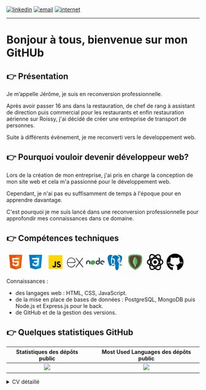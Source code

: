 [![linkedin](https://img.shields.io/badge/linkedin--lightgrey?style=social&logo=linkedin)](https://www.linkedin.com/in/jerome-conton/)
[![email](https://img.shields.io/badge/email--lightgrey?style=social&logo=gmail)](mailto:conton.jerome@yahoo.fr)
[![internet](https://img.shields.io/badge/siteCV--lightgrey?style=social&logo=web)](https://jeromeconton.github.io/)

---

# Bonjour à tous, bienvenue sur mon GitHUb

## &#x1F449; Présentation 

  Je m’appelle Jérôme, je suis en reconversion professionnelle.

  Après avoir passer 16 ans dans la restauration, de chef de rang à assistant de direction puis commercial pour les restaurants et enfin restauration aérienne sur Roissy, j'ai décidé de créer une entreprise de transport de personnes.

  Suite à différents évènement, je me reconverti vers le developpement web.
  
## &#x1F449; Pourquoi vouloir devenir développeur web? 

  Lors de la création de mon entreprise, j'ai pris en charge la conception de mon site web et cela m'a passionné pour le développement web. 

  Cependant, je n'ai pas eu suffisamment de temps à l'époque pour en apprendre davantage. 

  C'est pourquoi je me suis lancé dans une reconversion professionnelle pour approfondir mes connaissances dans ce domaine.

## &#x1F449; Compétences techniques

<img src="./assets/images/icons8-html-5-48.png" alt="html"> <img src="./assets/images/icons8-css3-48.png" alt="css">  <img src="./assets/images/icons8-javascript-48.png" alt="postgresql"> <img src="./assets/images/icons8-express-js-48.png" alt="express">  <img src="./assets/images/icons8-nodejs-48.png" alt="nodejs"> <img src="./assets/images/icons8-postgresql-48.png" alt="postgresql"> <img src="./assets/images/icons8-mongodb-48.png" alt="mongodb"> <img src="./assets/images/icons8-react-48.png" alt="react"> <img src="./assets/images/icons8-github-48.png" alt="github">  

Connaissances : 
- des langages web : HTML, CSS, JavaScript.
- de la mise en place de bases de données : PostgreSQL, MongoDB puis Node.js et Express.js pour le back.
- de GitHub et de la gestion des versions.

 

## &#x1F449; Quelques statistiques GitHub 

| Statistiques des dépôts public | | Most Used Languages des dépôts public |
|:---: |:---:|:---:|
| ![](https://github-readme-stats.vercel.app/api?username=jeromeconton&show_icons=true&theme=radical) |  | ![](https://github-readme-stats.vercel.app/api/top-langs/?username=jeromeconton&theme=radical&hide_langs_below=8) |

<details>
  <summary> CV détaillé </summary>

---

### **EXPERIENCES PROFESSIONNELLES**

**Développeur fullstack javascript**       
octobre 2022 - aujourd'hui  
Préparation du titre professionnel Développeur web et web mobile niveau 5 bac +2

**Entrepreneur**
2015 - 2021  
societé de transport de personne
Soft skills développés : Autonomie, Organisation

**Restauration**
1998 - 2014  
De chef de rang à assistant de direction
Commercial pour les restaurants
Restauration aérienne sur Roissy 
Soft skills développés : Communication, Esprit d'équipe, Flexibilité

---

### **FORMATION**

**Octobre 2022 - mai 2023  
Développeur FullStack JavaScript**  
Développeur web et web mobile, niveau 5 bac +2  
6 mois intensif à temps plein  
Spécialisation 1: Backend api/data  
Spécialisation 2: react

**2015  
Certification Dreal**  
Attestation de capacité professionnelle de transport moins de 9 places

**1992 - 1998  
Hotellerie-Restauration**  
BTS Hôtellerie/Restauration  
BTH Hôtellerie/Restauration  
BEP-CAP cuisine et BEP-CAP salle

---

### **LANGUES**

Anglais Professionnelle  
Français

### **LOISIRS**

Gaming, Paintball